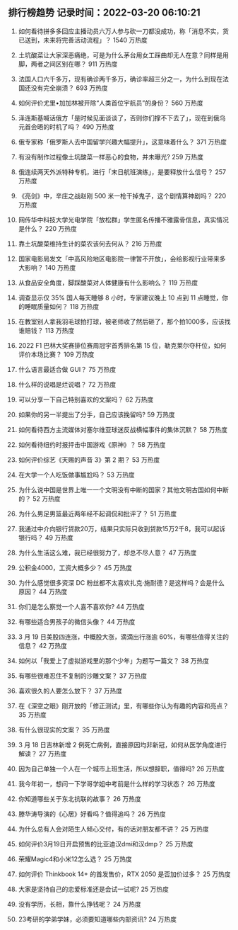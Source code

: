 
## 排行榜趋势 记录时间：2022-03-20 06:10:21
  
  1. 如何看待拼多多回应主播动员六万人参与砍一刀都没成功，称「消息不实，货已送到，未来将完善活动流程」？ 1540 万热度
    
  2. 土坑酸菜让大家深恶痛绝，可是为什么茅台用女工踩曲却无人在意？同样是用脚，两者之间区别在哪？ 911 万热度
    
  3. 法国人口六千多万，现有确诊两千多万，确诊率超三分之一，为什么到现在法国还没有完全崩溃？ 693 万热度
    
  4. 如何评价尤里•加加林被开除“人类首位宇航员”的身份？ 560 万热度
    
  5. 泽连斯基喊话俄方「是时候见面谈谈了，否则你们撑不下去了」，现在到俄乌元首会晤的时机了吗？ 490 万热度
    
  6. 俄专家称「俄罗斯人去中国留学兴趣大幅提升」，这意味着什么？ 371 万热度
    
  7. 有没有制作过程像土坑酸菜一样恶心的食物，并未曝光? 259 万热度
    
  8. 俄连续两天外派特种专机，进行「末日航班演练」，是要释放什么信号？ 257 万热度
    
  9. 《亮剑》中，辛庄之战赵刚 500 米一枪干掉鬼子，这个剧情算神剧吗？ 220 万热度
    
  10. 网传华中科技大学光电学院「放松群」学生匿名传播不雅露骨信息，真实情况是什么？ 220 万热度
    
  11. 靠土坑酸菜维持生计的菜农该何去何从？ 216 万热度
    
  12. 国家电影局发文「中高风险地区电影院一律暂不开放」，会给影视行业带来多大影响？ 140 万热度
    
  13. 从食品安全角度，脚踩酸菜对人体健康有什么影响么？ 119 万热度
    
  14. 调查显示仅 35% 国人每天睡够 8 小时，专家建议晚上 10 点到 11 点睡觉，你的睡眠质量如何？ 118 万热度
    
  15. 在教室别人拿我羽毛球拍打球，被老师收了然后砸了，那个拍1000多，应该找谁赔钱？ 113 万热度
    
  16. 2022 F1 巴林大奖赛排位赛周冠宇首秀排名第 15 位，勒克莱尔夺杆位，如何评价本场比赛？ 109 万热度
    
  17. 什么语言最适合做 GUI？ 75 万热度
    
  18. 什么样的说唱是烂说唱？ 72 万热度
    
  19. 可以分享一下自己特别喜欢的文案吗？ 62 万热度
    
  20. 如果你的另一半提出了分手，自己应该挽留吗? 59 万热度
    
  21. 如何看待西方主流媒体对塞尔维亚球迷反战横幅事件的集体沉默？ 58 万热度
    
  22. 如何看待纽约时报抨击中国游戏《原神》？ 58 万热度
    
  23. 如何评价综艺《天赐的声音 3》第 2 期？ 53 万热度
    
  24. 在大学一个人吃饭做事尴尬吗？ 53 万热度
    
  25. 为什么说中国是世界上唯一一个文明没有中断的国家？其他文明古国如何中断的？ 52 万热度
    
  26. 为什么男足男篮最近两年经不起调侃和批评了？ 51 万热度
    
  27. 我通过中介向银行贷款20万，结果只实际只收到贷款15万2千8，我可以起诉银行吗？ 49 万热度
    
  28. 为什么生活这么难，我已经很努力了，却总不尽人意？ 47 万热度
    
  29. 公积金4000，工资大概多少？ 45 万热度
    
  30. 为什么感觉很多资深 DC 粉丝都不太喜欢扎克·施耐德？是这样吗？会是什么原因？ 44 万热度
    
  31. 你们是怎么察觉一个人喜不喜欢你? 44 万热度
    
  32. 有哪些适合男孩子的微信头像？ 44 万热度
    
  33. 3 月 19 日美股四连涨，中概股大涨，滴滴出行涨逾 60%，有哪些值得关注的信息？ 42 万热度
    
  34. 如何以「我爱上了虚拟游戏里的那个少年」为题写一篇文？ 38 万热度
    
  35. 有哪些很难忍住不复制的沙雕文案？ 37 万热度
    
  36. 喜欢很久的人要怎么放下？ 37 万热度
    
  37. 在《深空之眼》刚开放的「修正测试」里，有哪些你认为有趣的内容和亮点？ 35 万热度
    
  38. 有什么很现实的文案？ 35 万热度
    
  39. 3 月 18 日吉林新增 2 例死亡病例，直接原因均非新冠，如何从医学角度进行解读？ 27 万热度
    
  40. 因为自己单独一个人在一个城市上班生活，所以想辞职，值得吗? 26 万热度
    
  41. 我今年初一，想问一下学哥学姐中考前是什么样的学习状态？ 26 万热度
    
  42. 你知道哪些关于东北抗联的故事？ 26 万热度
    
  43. 滕华涛导演的《心居》好看吗？值得追吗？ 26 万热度
    
  44. 为什么总有人会对陌生人倾心交付，有的话对朋友都不讲？ 25 万热度
    
  45. 如何评价3月19日开启预售的比亚迪汉dmi和汉dmp？ 25 万热度
    
  46. 荣耀Magic4和小米12怎么选？ 25 万热度
    
  47. 如何评价 Thinkbook 14+ 的首发售价，RTX 2050 是否加价过多？ 25 万热度
    
  48. 大家是坚持自己的恋爱标准还是会试一试呢? 25 万热度
    
  49. 没有学历，长相，靠什么挣钱呢？ 24 万热度
    
  50. 23考研的学弟学妹，必须要知道哪些内部资讯? 24 万热度
    